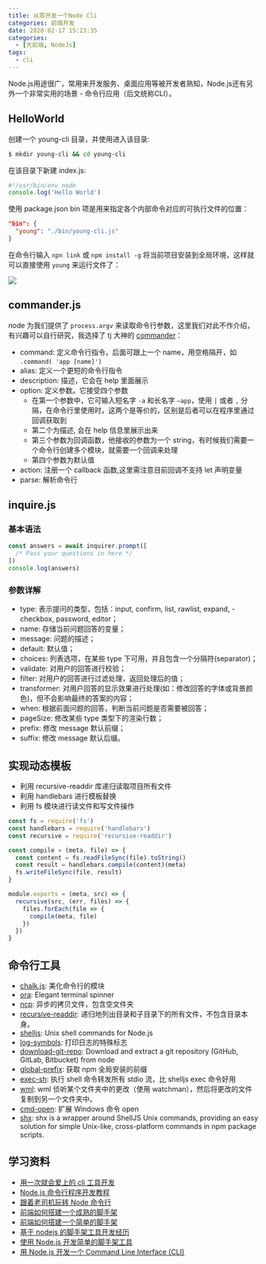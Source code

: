 ```yaml
---
title: 从零开发一个Node Cli
categories: 前端开发
date: 2020-02-17 15:23:35
categories:
  - [大前端, NodeJs]
tags:
  - cli
---
```


Node.js用途很广，常用来开发服务、桌面应用等被开发者熟知，Node.js还有另外一个非常实用的场景 - 命令行应用（后文统称CLI）。

<!--more-->

## HelloWorld

创建一个 young-cli 目录，并使用进入该目录:

```sh
$ mkdir young-cli && cd young-cli
```

在该目录下新建 index.js:

```js
#!/usr/bin/env node
console.log('Hello World')
```

使用 package.json bin 项是用来指定各个内部命令对应的可执行文件的位置：

```json
"bin": {
  "young": "./bin/young-cli.js"
}
```

在命令行输入 `npn link` 或 `npm install -g` 将当前项目安装到全局环境，这样就可以直接使用 `young` 来运行文件了：

![](https://i.loli.net/2019/12/18/Uv6d49cu3LSRB5e.png)

## commander.js

node 为我们提供了 `process.argv` 来读取命令行参数，这里我们对此不作介绍，有兴趣可以自行研究，我选择了 tj 大神的 [commander](https://www.npmjs.com/package/commander)：

- command: 定义命令行指令，后面可跟上一个 name，用空格隔开，如 `.command( 'app [name]')`
- alias: 定义一个更短的命令行指令
- description: 描述，它会在 help 里面展示
- option: 定义参数。它接受四个参数
  - 在第一个参数中，它可输入短名字 `-a` 和长名字 `–app`，使用 `|` 或者 `,` 分隔，在命令行里使用时，这两个是等价的，区别是后者可以在程序里通过回调获取到
  - 第二个为描述, 会在 help 信息里展示出来
  - 第三个参数为回调函数，他接收的参数为一个 string，有时候我们需要一个命令行创建多个模块，就需要一个回调来处理
  - 第四个参数为默认值
- action: 注册一个 callback 函数,这里需注意目前回调不支持 let 声明变量
- parse: 解析命令行

## inquire.js

### 基本语法

```js
const answers = await inquirer.prompt([
  /* Pass your questions in here */
])
console.log(answers)
```

### 参数详解

- type: 表示提问的类型，包括：input, confirm, list, rawlist, expand, - checkbox, password, editor；
- name: 存储当前问题回答的变量；
- message: 问题的描述；
- default: 默认值；
- choices: 列表选项，在某些 type 下可用，并且包含一个分隔符(separator)；
- validate: 对用户的回答进行校验；
- filter: 对用户的回答进行过滤处理，返回处理后的值；
- transformer: 对用户回答的显示效果进行处理(如：修改回答的字体或背景颜色)，但不会影响最终的答案的内容；
- when: 根据前面问题的回答，判断当前问题是否需要被回答；
- pageSize: 修改某些 type 类型下的渲染行数；
- prefix: 修改 message 默认前缀；
- suffix: 修改 message 默认后缀。

## 实现动态模板

- 利用 recursive-readdir 库递归读取项目所有文件
- 利用 handlebars 进行模板替换
- 利用 fs 模块进行读文件和写文件操作

```js
const fs = require('fs')
const handlebars = require('handlebars')
const recursive = require('recursive-readdir')

const compile = (meta, file) => {
  const content = fs.readFileSync(file).toString()
  const result = handlebars.compile(content)(meta)
  fs.writeFileSync(file, result)
}

module.exports = (meta, src) => {
  recursive(src, (err, files) => {
    files.forEach(file => {
      compile(meta, file)
    })
  })
}
```

## 命令行工具

- [chalk.js](https://www.npmjs.com/package/chalk): 美化命令行的模块
- [ora](https://www.npmjs.com/package/ora): Elegant terminal spinner
- [ncp](https://www.npmjs.com/package/ncp): 异步的拷贝文件，包含空文件夹
- [recursive-readdir](https://www.npmjs.com/package/recursive-readdir): 递归地列出目录和子目录下的所有文件，不包含目录本身。
- [shelljs](https://github.com/shelljs/shelljs): Unix shell commands for Node.js
- [log-symbols](https://www.npmjs.com/package/log-symbols): 打印日志的特殊标志
- [download-git-repo](https://www.npmjs.com/package/download-git-repo): Download and extract a git repository (GitHub, GitLab, Bitbucket) from node
- [global-prefix](https://www.npmjs.com/package/global-prefix): 获取 npm 全局安装的前缀
- [exec-sh](https://www.npmjs.com/package/exec-sh): 执行 shell 命令转发所有 stdio 流，比 shelljs exec 命令好用
- [wml](https://www.npmjs.com/package/wml): wml 侦听某个文件夹中的更改（使用 watchman），然后将更改的文件复制到另一个文件夹中。
- [cmd-open](https://blog.ihaiu.com/cmd-open/): 扩展 Windows 命令 open
- [shx](https://github.com/shelljs/shx): shx is a wrapper around ShellJS Unix commands, providing an easy solution for simple Unix-like, cross-platform commands in npm package scripts.

## 学习资料

- [用一次就会爱上的 cli 工具开发](https://juejin.im/post/5cc160b2f265da03452bdf5b)
- [Node.js 命令行程序开发教程](https://www.ruanyifeng.com/blog/2015/05/command-line-with-node.html)
- [跟着老司机玩转 Node 命令行](https://aotu.io/notes/2016/08/09/command-line-development/index.html)
- [前端如何搭建一个成熟的脚手架](https://juejin.im/post/5c98dc71e51d4501806d0a98)
- [前端如何搭建一个简单的脚手架](https://juejin.im/post/5c8f9dbfe51d45279e268e3b)
- [基于 nodejs 的脚手架工具开发经历](https://zhuanlan.zhihu.com/p/31988855)
- [使用 Node.js 开发简单的脚手架工具](https://zhuanlan.zhihu.com/p/37929333)
- [用 Node.js 开发一个 Command Line Interface (CLI)](https://juejin.im/entry/5b3e1a805188251aff213e5f)
